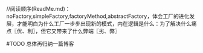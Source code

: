 

//阅读顺序(ReadMe.md)： noFactory,simpleFactory,factoryMethod,abstractFactory，体会工厂的进化发展，才能明白为什么工厂一步步出现新的模式，内在逻辑是什么：为了解决什么痛点〖优、利〗，但它又带来了什么弊端〖劣、弊〗




   #TODO
总体再归纳一篇博客